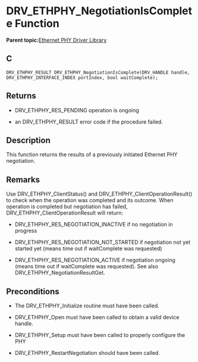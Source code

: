 # DRV\_ETHPHY\_NegotiationIsComplete Function

**Parent topic:**[Ethernet PHY Driver Library](GUID-F4DF749A-0F8C-4482-8661-C005A0BE0CF4.md)

## C

```
DRV_ETHPHY_RESULT DRV_ETHPHY_NegotiationIsComplete(DRV_HANDLE handle, DRV_ETHPHY_INTERFACE_INDEX portIndex, bool waitComplete); 
```

## Returns

-   DRV\_ETHPHY\_RES\_PENDING operation is ongoing

-   an DRV\_ETHPHY\_RESULT error code if the procedure failed.


## Description

This function returns the results of a previously initiated Ethernet PHY negotiation.

## Remarks

Use DRV\_ETHPHY\_ClientStatus\(\) and DRV\_ETHPHY\_ClientOperationResult\(\) to check when the operation was completed and its outcome. When operation is completed but negotiation has failed, DRV\_ETHPHY\_ClientOperationResult will return:

-   DRV\_ETHPHY\_RES\_NEGOTIATION\_INACTIVE if no negotiation in progress

-   DRV\_ETHPHY\_RES\_NEGOTIATION\_NOT\_STARTED if negotiation not yet started yet \(means time out if waitComplete was requested\)

-   DRV\_ETHPHY\_RES\_NEGOTIATION\_ACTIVE if negotiation ongoing \(means time out if waitComplete was requested\). See also DRV\_ETHPHY\_NegotiationResultGet.


## Preconditions

-   The DRV\_ETHPHY\_Initialize routine must have been called.

-   DRV\_ETHPHY\_Open must have been called to obtain a valid device handle.

-   DRV\_ETHPHY\_Setup must have been called to properly configure the PHY

-   DRV\_ETHPHY\_RestartNegotiation should have been called.


